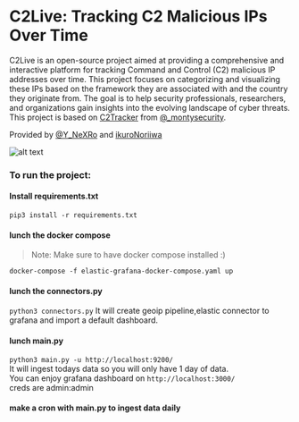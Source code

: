 # C2Live: Tracking C2 Malicious IPs Over Time


C2Live is an open-source project aimed at providing a comprehensive and interactive platform for tracking Command and Control (C2) malicious IP addresses over time. This project focuses on categorizing and visualizing these IPs based on the framework they are associated with and the country they originate from. The goal is to help security professionals, researchers, and organizations gain insights into the evolving landscape of cyber threats. This project is based on [C2Tracker](https://github.com/montysecurity/C2-Tracker) from [@_montysecurity](https://twitter.com/_montysecurity).


Provided by [@Y_NeXRo](https://twitter.com/Y_NeXRo) and [ikuroNoriiwa](https://github.com/ikuroNoriiwa)  


![alt text](https://github.com/YoNixNeXRo/C2Live/blob/main/preview.jpg?raw=true)


### To run the project:
#### Install requirements.txt
`pip3 install -r requirements.txt`
#### lunch the docker compose
> Note: Make sure to have docker compose installed :)


`docker-compose -f elastic-grafana-docker-compose.yaml up`
#### lunch the connectors.py 
`python3 connectors.py`
It will create geoip pipeline,elastic connector to grafana and import a default dashboard.
#### lunch main.py
`python3 main.py -u http://localhost:9200/  `  
It will ingest todays data so you will only have 1 day of data.  
You can enjoy grafana dashboard on `http://localhost:3000/ `  
creds are admin:admin
#### make a cron with main.py to ingest data daily
